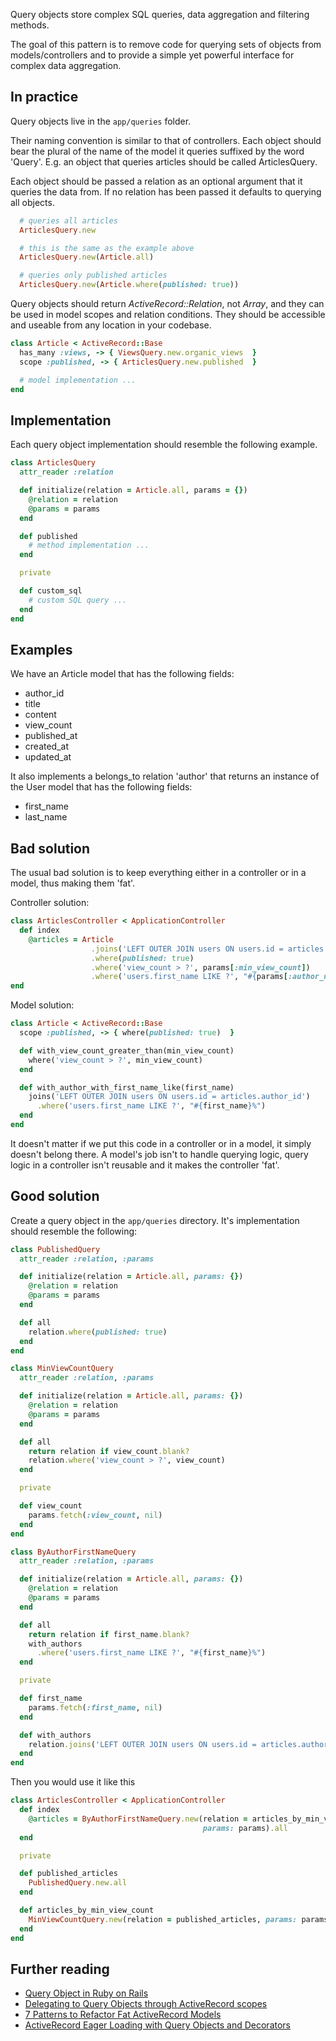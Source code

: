 Query objects store complex SQL queries, data aggregation and filtering methods.

The goal of this pattern is to remove code for querying sets of objects from
models/controllers and to provide a simple yet powerful interface for complex
data aggregation.

## In practice

Query objects live in the `app/queries` folder.

Their naming convention is similar to that of controllers.
Each object should bear the plural of the name of the model it queries
suffixed by the word 'Query'. E.g. an object that queries articles should be
called ArticlesQuery.

Each object should be passed a relation as an optional argument that it queries
the data from. If no relation has been passed it defaults to querying all
objects.

```Ruby
  # queries all articles
  ArticlesQuery.new

  # this is the same as the example above
  ArticlesQuery.new(Article.all)

  # queries only published articles
  ArticlesQuery.new(Article.where(published: true))
```

Query objects should return *ActiveRecord::Relation*, not *Array*, and they can be used in
model scopes and relation conditions.
They should be accessible and useable from any location in your codebase.

```Ruby
class Article < ActiveRecord::Base
  has_many :views, -> { ViewsQuery.new.organic_views  }
  scope :published, -> { ArticlesQuery.new.published  }

  # model implementation ...
end
```

## Implementation

Each query object implementation should resemble the following example.

```Ruby
class ArticlesQuery
  attr_reader :relation

  def initialize(relation = Article.all, params = {})
    @relation = relation
    @params = params
  end

  def published
    # method implementation ...
  end

  private

  def custom_sql
    # custom SQL query ...
  end
end
```

## Examples

We have an Article model that has the following fields:

* author_id
* title
* content
* view_count
* published_at
* created_at
* updated_at

It also implements a belongs_to relation 'author' that returns an instance of
the User model that has the following fields:

* first_name
* last_name

## Bad solution

The usual bad solution is to keep everything either in a controller or in a
model, thus making them 'fat'.

Controller solution:


```Ruby
class ArticlesController < ApplicationController
  def index
    @articles = Article
                  .joins('LEFT OUTER JOIN users ON users.id = articles.author_id')
                  .where(published: true)
                  .where('view_count > ?', params[:min_view_count])
                  .where('users.first_name LIKE ?', "#{params[:author_name]}%")
end
```

Model solution:

```Ruby
class Article < ActiveRecord::Base
  scope :published, -> { where(published: true)  }

  def with_view_count_greater_than(min_view_count)
    where('view_count > ?', min_view_count)
  end

  def with_author_with_first_name_like(first_name)
    joins('LEFT OUTER JOIN users ON users.id = articles.author_id')
      .where('users.first_name LIKE ?', "#{first_name}%")
  end
end
```

It doesn't matter if we put this code in a controller or in a model, it simply
doesn't belong there. A model's job isn't to handle querying logic, query
logic in a controller isn't reusable and it makes the controller 'fat'.

## Good solution

Create a query object in the `app/queries` directory.
It's implementation should resemble the following:

```Ruby
class PublishedQuery
  attr_reader :relation, :params

  def initialize(relation = Article.all, params: {})
    @relation = relation
    @params = params
  end

  def all
    relation.where(published: true)
  end
end

class MinViewCountQuery
  attr_reader :relation, :params

  def initialize(relation = Article.all, params: {})
    @relation = relation
    @params = params
  end

  def all
    return relation if view_count.blank?
    relation.where('view_count > ?', view_count)
  end

  private

  def view_count
    params.fetch(:view_count, nil)
  end
end

class ByAuthorFirstNameQuery
  attr_reader :relation, :params

  def initialize(relation = Article.all, params: {})
    @relation = relation
    @params = params
  end

  def all
    return relation if first_name.blank?
    with_authors
      .where('users.first_name LIKE ?', "#{first_name}%")
  end

  private

  def first_name
    params.fetch(:first_name, nil)
  end

  def with_authors
    relation.joins('LEFT OUTER JOIN users ON users.id = articles.author_id')
  end
end
```

Then you would use it like this

```Ruby
class ArticlesController < ApplicationController
  def index
    @articles = ByAuthorFirstNameQuery.new(relation = articles_by_min_view_count,
                                           params: params).all
  end

  private

  def published_articles
    PublishedQuery.new.all
  end

  def articles_by_min_view_count
    MinViewCountQuery.new(relation = published_articles, params: params).all
  end
end
```

## Further reading

* [Query Object in Ruby on Rails](https://medium.flatstack.com/query-object-in-ruby-on-rails-56ea434365f0)
* [Delegating to Query Objects through ActiveRecord scopes](http://craftingruby.com/posts/2015/06/29/query-objects-through-scopes.html)
* [7 Patterns to Refactor Fat ActiveRecord Models](http://blog.codeclimate.com/blog/2012/10/17/7-ways-to-decompose-fat-activerecord-models/)
* [ActiveRecord Eager Loading with Query Objects and Decorators](https://robots.thoughtbot.com/active-record-eager-loading-with-query-objects-and-decorators)
